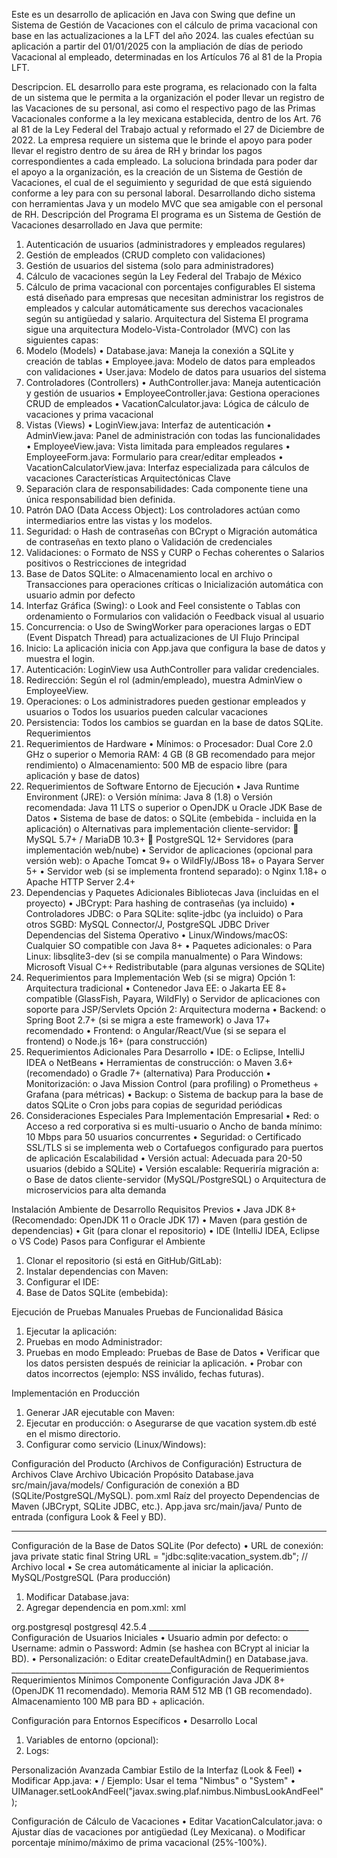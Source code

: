 Este es un desarrollo de aplicación en Java con Swing que define un Sistema de Gestión de Vacaciones con el cálculo de prima vacacional con base en las actualizaciones a la LFT del año 2024.
las cuales efectúan su aplicación a partir del 01/01/2025 con la ampliación de días de periodo Vacacional al empleado, determinadas en los Artículos 76 al 81 de la Propia LFT.

Descripcion.
EL desarrollo para este programa, es relacionado con la falta de un sistema que le permita a la organización el poder llevar un registro de las Vacaciones de su personal, asi como el respectivo pago de las Primas Vacacionales conforme a la ley mexicana establecida, dentro de los Art. 76 al 81 de la Ley Federal del Trabajo actual y reformado el 27 de Diciembre de 2022.
La empresa requiere un sistema que le brinde el apoyo para poder llevar el registro dentro de su área de RH y brindar los pagos correspondientes a cada empleado.
La soluciona brindada para poder dar el apoyo a la organización, es la creación de un Sistema de Gestión de Vacaciones, el cual de el seguimiento y seguridad de que está siguiendo conforme a ley para con su personal laboral. Desarrollando dicho sistema con herramientas Java y un modelo MVC que sea amigable con el personal de RH.
Descripción del Programa
El programa es un Sistema de Gestión de Vacaciones desarrollado en Java que permite:
1.	Autenticación de usuarios (administradores y empleados regulares)
2.	Gestión de empleados (CRUD completo con validaciones)
3.	Gestión de usuarios del sistema (solo para administradores)
4.	Cálculo de vacaciones según la Ley Federal del Trabajo de México
5.	Cálculo de prima vacacional con porcentajes configurables
El sistema está diseñado para empresas que necesitan administrar los registros de empleados y calcular automáticamente sus derechos vacacionales según su antigüedad y salario.
Arquitectura del Sistema
El programa sigue una arquitectura Modelo-Vista-Controlador (MVC) con las siguientes capas:
1. Modelo (Models)
•	Database.java: Maneja la conexión a SQLite y creación de tablas
•	Employee.java: Modelo de datos para empleados con validaciones
•	User.java: Modelo de datos para usuarios del sistema
2. Controladores (Controllers)
•	AuthController.java: Maneja autenticación y gestión de usuarios
•	EmployeeController.java: Gestiona operaciones CRUD de empleados
•	VacationCalculator.java: Lógica de cálculo de vacaciones y prima vacacional
3. Vistas (Views)
•	LoginView.java: Interfaz de autenticación
•	AdminView.java: Panel de administración con todas las funcionalidades
•	EmployeeView.java: Vista limitada para empleados regulares
•	EmployeeForm.java: Formulario para crear/editar empleados
•	VacationCalculatorView.java: Interfaz especializada para cálculos de vacaciones
Características Arquitectónicas Clave
1.	Separación clara de responsabilidades: Cada componente tiene una única responsabilidad bien definida.
2.	Patrón DAO (Data Access Object): Los controladores actúan como intermediarios entre las vistas y los modelos.
3.	Seguridad:
o	Hash de contraseñas con BCrypt
o	Migración automática de contraseñas en texto plano
o	Validación de credenciales
4.	Validaciones:
o	Formato de NSS y CURP
o	Fechas coherentes
o	Salarios positivos
o	Restricciones de integridad
5.	Base de Datos SQLite:
o	Almacenamiento local en archivo
o	Transacciones para operaciones críticas
o	Inicialización automática con usuario admin por defecto
6.	Interfaz Gráfica (Swing):
o	Look and Feel consistente
o	Tablas con ordenamiento
o	Formularios con validación
o	Feedback visual al usuario
7.	Concurrencia:
o	Uso de SwingWorker para operaciones largas
o	EDT (Event Dispatch Thread) para actualizaciones de UI
Flujo Principal
1.	Inicio: La aplicación inicia con App.java que configura la base de datos y muestra el login.
2.	Autenticación: LoginView usa AuthController para validar credenciales.
3.	Redirección: Según el rol (admin/empleado), muestra AdminView o EmployeeView.
4.	Operaciones:
o	Los administradores pueden gestionar empleados y usuarios
o	Todos los usuarios pueden calcular vacaciones
5.	Persistencia: Todos los cambios se guardan en la base de datos SQLite.
Requerimientos
1. Requerimientos de Hardware
•	Mínimos:
o	Procesador: Dual Core 2.0 GHz o superior
o	Memoria RAM: 4 GB (8 GB recomendado para mejor rendimiento)
o	Almacenamiento: 500 MB de espacio libre (para aplicación y base de datos)
2. Requerimientos de Software
Entorno de Ejecución
•	Java Runtime Environment (JRE):
o	Versión mínima: Java 8 (1.8)
o	Versión recomendada: Java 11 LTS o superior
o	OpenJDK u Oracle JDK
Base de Datos
•	Sistema de base de datos:
o	SQLite (embebida - incluida en la aplicación)
o	Alternativas para implementación cliente-servidor:
	MySQL 5.7+ / MariaDB 10.3+
	PostgreSQL 12+
Servidores (para implementación web/nube)
•	Servidor de aplicaciones (opcional para versión web):
o	Apache Tomcat 9+
o	WildFly/JBoss 18+
o	Payara Server 5+
•	Servidor web (si se implementa frontend separado):
o	Nginx 1.18+
o	Apache HTTP Server 2.4+
3. Dependencias y Paquetes Adicionales
Bibliotecas Java (incluidas en el proyecto)
•	JBCrypt: Para hashing de contraseñas (ya incluido)
•	Controladores JDBC:
o	Para SQLite: sqlite-jdbc (ya incluido)
o	Para otros SGBD: MySQL Connector/J, PostgreSQL JDBC Driver
Dependencias del Sistema Operativo
•	Linux/Windows/macOS: Cualquier SO compatible con Java 8+
•	Paquetes adicionales:
o	Para Linux: libsqlite3-dev (si se compila manualmente)
o	Para Windows: Microsoft Visual C++ Redistributable (para algunas versiones de SQLite)
4. Requerimientos para Implementación Web (si se migra)
Opción 1: Arquitectura tradicional
•	Contenedor Java EE:
o	Jakarta EE 8+ compatible (GlassFish, Payara, WildFly)
o	Servidor de aplicaciones con soporte para JSP/Servlets
Opción 2: Arquitectura moderna
•	Backend:
o	Spring Boot 2.7+ (si se migra a este framework)
o	Java 17+ recomendado
•	Frontend:
o	Angular/React/Vue (si se separa el frontend)
o	Node.js 16+ (para construcción)
5. Requerimientos Adicionales
Para Desarrollo
•	IDE:
o	Eclipse, IntelliJ IDEA o NetBeans
•	Herramientas de construcción:
o	Maven 3.6+ (recomendado)
o	Gradle 7+ (alternativa)
Para Producción
•	Monitorización:
o	Java Mission Control (para profiling)
o	Prometheus + Grafana (para métricas)
•	Backup:
o	Sistema de backup para la base de datos SQLite
o	Cron jobs para copias de seguridad periódicas
6. Consideraciones Especiales
Para Implementación Empresarial
•	Red:
o	Acceso a red corporativa si es multi-usuario
o	Ancho de banda mínimo: 10 Mbps para 50 usuarios concurrentes
•	Seguridad:
o	Certificado SSL/TLS si se implementa web
o	Cortafuegos configurado para puertos de aplicación
Escalabilidad
•	Versión actual: Adecuada para 20-50 usuarios (debido a SQLite)
•	Versión escalable: Requeriría migración a:
o	Base de datos cliente-servidor (MySQL/PostgreSQL)
o	Arquitectura de microservicios para alta demanda


Instalación Ambiente de Desarrollo
Requisitos Previos
•	Java JDK 8+ (Recomendado: OpenJDK 11 o Oracle JDK 17)
•	Maven (para gestión de dependencias)
•	Git (para clonar el repositorio)
•	IDE (IntelliJ IDEA, Eclipse o VS Code)
Pasos para Configurar el Ambiente
1.	Clonar el repositorio (si está en GitHub/GitLab):
2.	Instalar dependencias con Maven:
3.	Configurar el IDE:
4.	Base de Datos SQLite (embebida):

Ejecución de Pruebas Manuales
Pruebas de Funcionalidad Básica
1.	Ejecutar la aplicación:
2.	Pruebas en modo Administrador:
3.	Pruebas en modo Empleado:
Pruebas de Base de Datos
•	Verificar que los datos persisten después de reiniciar la aplicación.
•	Probar con datos incorrectos (ejemplo: NSS inválido, fechas futuras).

Implementación en Producción
1.	Generar JAR ejecutable con Maven:
2.	Ejecutar en producción:
o	Asegurarse de que vacation system.db esté en el mismo directorio.
3.	Configurar como servicio (Linux/Windows):


Configuración del Producto (Archivos de Configuración)
Estructura de Archivos Clave
Archivo	Ubicación	Propósito
Database.java	src/main/java/models/	Configuración de conexión a BD (SQLite/PostgreSQL/MySQL).
pom.xml	Raíz del proyecto	Dependencias de Maven (JBCrypt, SQLite JDBC, etc.).
App.java	src/main/java/	Punto de entrada (configura Look & Feel y BD).
________________________________________
Configuración de la Base de Datos
SQLite (Por defecto)
•	URL de conexión:
java
private static final String URL = "jdbc:sqlite:vacation_system.db"; // Archivo local
•	Se crea automáticamente al iniciar la aplicación.
MySQL/PostgreSQL (Para producción)
1.	Modificar Database.java:
2.	Agregar dependencia en pom.xml:
xml
<dependency>
    <groupId>org.postgresql</groupId>
    <artifactId>postgresql</artifactId>
    <version>42.5.4</version>
</dependency>
________________________________________
Configuración de Usuarios Iniciales
•	Usuario admin por defecto:
o	Username: admin
o	Password: Admin (se hashea con BCrypt al iniciar la BD).
•	Personalización:
o	Editar createDefaultAdmin() en Database.java.
________________________________________Configuración de Requerimientos
Requerimientos Mínimos
Componente	Configuración
Java	JDK 8+ (OpenJDK 11 recomendado).
Memoria RAM	512 MB (1 GB recomendado).
Almacenamiento	100 MB para BD + aplicación.

Configuración para Entornos Específicos
•	Desarrollo Local
1.	Variables de entorno (opcional):
2.	Logs:

Personalización Avanzada
Cambiar Estilo de la Interfaz (Look & Feel)
•	Modificar App.java:
•	/ Ejemplo: Usar el tema "Nimbus" o "System"
•	UIManager.setLookAndFeel("javax.swing.plaf.nimbus.NimbusLookAndFeel");

Configuración de Cálculo de Vacaciones
•	Editar VacationCalculator.java:
o	Ajustar días de vacaciones por antigüedad (Ley Mexicana).
o	Modificar porcentaje mínimo/máximo de prima vacacional (25%-100%).
